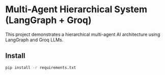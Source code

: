 # Multi-Agent Hierarchical System (LangGraph + Groq)

This project demonstrates a hierarchical multi-agent AI architecture using LangGraph and Groq LLMs.

## Install

```bash
pip install -r requirements.txt
```
